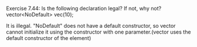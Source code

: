 Exercise 7.44: Is the following declaration legal? If not, why not?
vector&lt;NoDefault> vec(10);

It is illegal.
"NoDefault" does not have a default constructor, so vector cannot initialize it using the constructor with one parameter.(vector uses the default constructor of the element)
